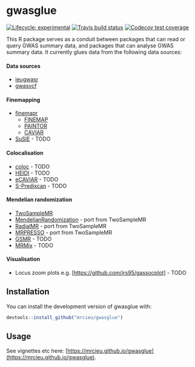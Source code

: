 # gwasglue

<!-- badges: start -->
[![Lifecycle: experimental](https://img.shields.io/badge/lifecycle-experimental-orange.svg)](https://www.tidyverse.org/lifecycle/#experimental)
[![Travis build status](https://travis-ci.org/MRCIEU/gwasglue.svg?branch=master)](https://travis-ci.org/MRCIEU/gwasglue)
[![Codecov test coverage](https://codecov.io/gh/MRCIEU/gwasglue/branch/master/graph/badge.svg)](https://codecov.io/gh/MRCIEU/gwasglue?branch=master)
<!-- badges: end -->


This R package serves as a conduit between packages that can read or query GWAS summary data, and packages that can analyse GWAS summary data. It currently glues data from the following data sources:

#### Data sources
- [ieugwasr](https://github.com/mrcieu/ieugwasr)
- [gwasvcf](https://github.com/mrcieu/gwasvcf)

#### Finemapping
- [finemapr](https://github.com/variani/finemapr) 
    - [FINEMAP](http://www.christianbenner.com/)
    - [PAINTOR](https://github.com/gkichaev/PAINTOR_V3.0)
    - [CAVIAR](https://github.com/fhormoz/caviar)
- [SuSIE](https://stephenslab.github.io/susie-paper/index.html) - TODO

#### Colocalisation
- [coloc](https://cloud.r-project.org/web/packages/coloc/index.html) - TODO
- [HEIDI](http://cnsgenomics.com/software/gsmr/) - TODO
- [eCAVIAR](https://github.com/fhormoz/caviar) - TODO
- [S-Predixcan](https://github.com/hakyimlab/MetaXcan) - TODO

#### Mendelian randomization
- [TwoSampleMR](https://github.com/mrcieu/TwoSampleMR)
- [MendelianRandomization](https://cran.r-project.org/web/packages/MendelianRandomization/index.html) - port from TwoSampleMR
- [RadialMR](https://github.com/WSpiller/RadialMR) - port from TwoSampleMR
- [MRPRESSO](https://github.com/rondolab/MR-PRESSO) - port from TwoSampleMR
- [GSMR](http://cnsgenomics.com/software/gsmr/) - TODO
- [MRMix](https://github.com/gqi/MRMix) - TODO

#### Visualisation
- Locus zoom plots e.g. [https://github.com/jrs95/gassocplot] - TODO


## Installation

You can install the development version of gwasglue with:

``` r
devtools::install_github("mrcieu/gwasglue")
```


## Usage

See vignettes etc here: [https://mrcieu.github.io/gwasglue](https://mrcieu.github.io/gwasglue).
